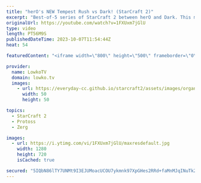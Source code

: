 ```yaml
---
title: "herO's NEW Tempest Rush vs Dark! (StarCraft 2)"
excerpt: "Best-of-5 series of StarCraft 2 between herO and Dark. This match of SC2 is the finals of the Korean StarCraft League (KSL). Support my work: https://patreon.com/lowkotv Lowko Merch: https://lowko.shop  KSL on Patreon: https://patreon.com/KoreanStarcraftLeague/  My YouTube channels: https://youtube.com/lowkotv"
originalUrl: https://youtube.com/watch?v=1FXUxm7jGlU
type: video
length: PT56M9S
publishedDateTime: 2023-10-07T11:54:44Z
heat: 54

featuredContent: "<iframe width=\"800\" height=\"500\" frameborder=\"0\" src=\"https://www.youtube.com/embed/1FXUxm7jGlU\" allow=\"accelerometer; autoplay; encrypted-media; gyroscope; picture-in-picture\" allowfullscreen></iframe>"

provider:
  name: LowkoTV
  domain: lowko.tv
  images:
    - url: https://everyday-cc.github.io/starcraft2/assets/images/organizations/lowko.tv-50x50.jpg
      width: 50
      height: 50

topics:
  - StarCraft 2
  - Protoss
  - Zerg

images:
  - url: https://i.ytimg.com/vi/1FXUxm7jGlU/maxresdefault.jpg
    width: 1280
    height: 720
    isCached: true

secured: "5IQbN86lTY7UNMt9I3EJUMoacUCOU7ykmnk97XpGHes2RRd+faMnMJqINuTk2/87bpdWlkyfISPJA5uUT1MtJ6Aa+d6ODmh7jqWTPmF1MCaKLtvfPVeGsHrBSbeXeNVV5DqXKHirs2VgoOKBES7SLpfDvrbDzbKuTeOHdu67irx+TKKFJyLEWi/eFhM7159l8DBDl188KkKY+3SIvMx28Nwmh2E5m6Su06p73SUUEml30HJvzZaGmfj7WawtSqdVDlEF/GYKWFG6sM5W0zISkvTk/r5DZv0LfwgDKs7KCMOXZwLLUfTEQ22VYC00qKPrRHt7iaVUDG03jGdC/BaEFMFwA1AKOFaeRxVC1adgqXEXcbYe7nqkTJpFO2wGlLROZACF/k385ovPHO5jLc7rhzo0MT8RfjEhEHzwsWwxjDQ=;+cZGK6fW5Bx5t8wiIFNQhw=="
---
```



